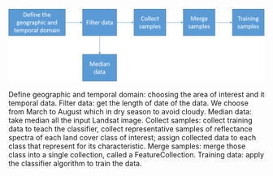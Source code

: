 ![diagram](https://github.com/ToTheHien/Landsat-8-Image-Supervised-Classification/blob/main/images/diagram.png)

Define geographic and temporal domain: choosing the area of interest and it temporal data. 
Filter data: get the length of date of the data. We choose from March to August which in dry season to avoid cloudy.
Median data: take median all the input Landsat image.
Collect samples: collect training data to teach the classifier, collect representative samples of reflectance spectra of each land cover class of interest; assign collected data to each class that represent for its characteristic.
Merge samples: merge those class into a single collection, called a FeatureCollection.
Training data: apply the classifier algorithm to train the data.
